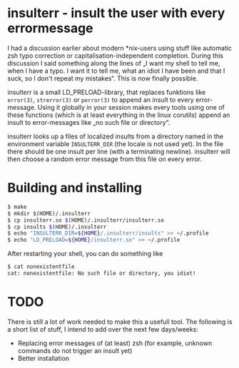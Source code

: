 insulterr - insult the user with every errormessage
===================================================

I had a discussion earlier about modern \*nix-users using stuff like automatic
zsh typo correction or capitalisation-independent completion. During this
discussion I said something along the lines of „I want my shell to tell me,
when I have a typo. I want it to tell me, what an idiot I have been and that I
suck, so I don't repeat my mistakes“. This is now finally possible.

insulterr is a small LD\_PRELOAD-library, that replaces funktions like
`error(3)`, `strerror(3)` or `perror(3)` to append an insult to every
error-message. Using it globally in your session makes every tools using one of
these functions (which is at least everything in the linux corutils) append an
insult to error-messages like „no such file or directory“.

insulterr looks up a files of localized insults from a directory named in the
environment variable `INSULTERR_DIR` (the locale is not used yet). In the file
there should be one insult per line (with a terminating newline). insulterr
will then choose a random error message from this file on every error.


Building and installing
=======================

```sh
$ make
$ mkdir $(HOME)/.insulterr
$ cp insulterr.so $(HOME)/.insulterr/insulterr.so
$ cp insults $(HOME)/.insulterr
$ echo "INSULTERR_DIR=${HOME}/.insulterr/insults" >> ~/.profile
$ echo "LD_PRELOAD=${HOME}/insulterr.so" >> ~/.profile
```

After restarting your shell, you can do something like

```sh
$ cat nonexistentfile
cat: nonexistentfile: No such file or directory, you idiot!
```


TODO
====

There is still a lot of work needed to make this a usefull tool. The following
is a short list of stuff, I intend to add over the next few days/weeks:

* Replacing error messages of (at least) zsh (for example, unknown commands do
  not trigger an insult yet)
* Better installation

